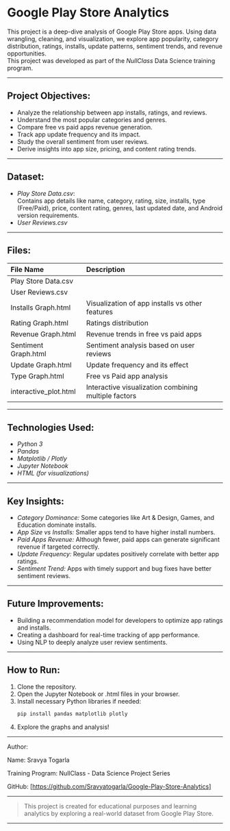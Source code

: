 
# Google Play Store Analytics

This project is a deep-dive analysis of Google Play Store apps. Using data wrangling, cleaning, and visualization, we explore app popularity, category distribution, ratings, installs, update patterns, sentiment trends, and revenue opportunities.  
This project was developed as part of the *NullClass* Data Science training program.

---

## Project Objectives:

- Analyze the relationship between app installs, ratings, and reviews.
- Understand the most popular categories and genres.
- Compare free vs paid apps revenue generation.
- Track app update frequency and its impact.
- Study the overall sentiment from user reviews.
- Derive insights into app size, pricing, and content rating trends.

---

## Dataset:

- *Play Store Data.csv*:  
  Contains app details like name, category, rating, size, installs, type (Free/Paid), price, content rating, genres, last updated date, and Android version requirements.
- *User Reviews.csv*
---

## Files:

| File Name | Description |
| :-------- | :---------- |
| Play Store Data.csv | 
| User Reviews.csv |
| Installs Graph.html | Visualization of app installs vs other features |
| Rating Graph.html | Ratings distribution |
| Revenue Graph.html | Revenue trends in free vs paid apps |
| Sentiment Graph.html | Sentiment analysis based on user reviews |
| Update Graph.html | Update frequency and its effect |
| Type Graph.html | Free vs Paid app analysis |
| interactive_plot.html | Interactive visualization combining multiple factors |

---

## Technologies Used:

- *Python 3*
- *Pandas*
- *Matplotlib / Plotly*
- *Jupyter Notebook*
- *HTML (for visualizations)*

---

## Key Insights:

- *Category Dominance:* Some categories like Art & Design, Games, and Education dominate installs.
- *App Size vs Installs:* Smaller apps tend to have higher install numbers.
- *Paid Apps Revenue:* Although fewer, paid apps can generate significant revenue if targeted correctly.
- *Update Frequency:* Regular updates positively correlate with better app ratings.
- *Sentiment Trend:* Apps with timely support and bug fixes have better sentiment reviews.

---

## Future Improvements:

- Building a recommendation model for developers to optimize app ratings and installs.
- Creating a dashboard for real-time tracking of app performance.
- Using NLP to deeply analyze user review sentiments.

---

## How to Run:

1. Clone the repository.
2. Open the Jupyter Notebook or .html files in your browser.
3. Install necessary Python libraries if needed:
   ```bash
   pip install pandas matplotlib plotly

4. Explore the graphs and analysis!




---

Author:

Name: Sravya Togarla

Training Program: NullClass - Data Science Project Series

GitHub: [https://github.com/Sravyatogarla/Google-Play-Store-Analytics]



---

> This project is created for educational purposes and learning analytics by exploring a real-world dataset from Google Play Store.



---
